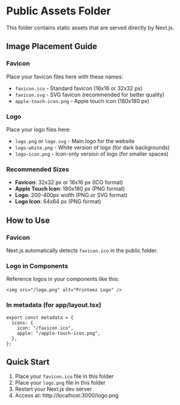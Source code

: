# Public Assets Folder

This folder contains static assets that are served directly by Next.js.

## Image Placement Guide

### Favicon

Place your favicon files here with these names:

- `favicon.ico` - Standard favicon (16x16 or 32x32 px)
- `favicon.svg` - SVG favicon (recommended for better quality)
- `apple-touch-icon.png` - Apple touch icon (180x180 px)

### Logo

Place your logo files here:

- `logo.png` or `logo.svg` - Main logo for the website
- `logo-white.png` - White version of logo (for dark backgrounds)
- `logo-icon.png` - Icon-only version of logo (for smaller spaces)

### Recommended Sizes

- **Favicon**: 32x32 px or 16x16 px (ICO format)
- **Apple Touch Icon**: 180x180 px (PNG format)
- **Logo**: 200-400px width (PNG or SVG format)
- **Logo Icon**: 64x64 px (PNG format)

## How to Use

### Favicon

Next.js automatically detects `favicon.ico` in the public folder.

### Logo in Components

Reference logos in your components like this:

```tsx
<img src="/logo.png" alt="Printeez Logo" />
```

### In metadata (for app/layout.tsx)

```tsx
export const metadata = {
  icons: {
    icon: "/favicon.ico",
    apple: "/apple-touch-icon.png",
  },
};
```

## Quick Start

1. Place your `favicon.ico` file in this folder
2. Place your `logo.png` file in this folder
3. Restart your Next.js dev server
4. Access at: http://localhost:3000/logo.png

